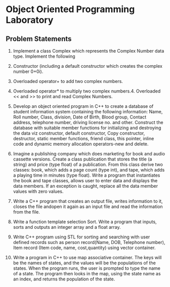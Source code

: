 # Object Oriented Programming Laboratory

## Problem Statements

1. Implement a class Complex which represents the Complex Number data type. Implement
the following
1. Constructor (including a default constructor which creates the complex number 0+0i).
2. Overloaded operator+ to add two complex numbers.
3. Overloaded operator* to multiply two complex numbers.4. Overloaded << and >> to
print and read Complex Numbers.

2. Develop an object oriented program in C++ to create a database of student information
system containing the following information: Name, Roll number, Class, division, Date of
Birth, Blood group, Contact address, telephone number, driving license no. and other.
Construct the database with suitable member functions for initializing and destroying the
data viz constructor, default constructor, Copy constructor, destructor, static member
functions, friend class, this pointer, inline code and dynamic memory allocation
operators-new and delete.

3. Imagine a publishing company which does marketing for book and audio cassette
versions. Create a class publication that stores the title (a string) and price (type float) of
a publication.
From this class derive two classes: book, which adds a page count (type int), and tape,
which adds a playing time in minutes (type float).
Write a program that instantiates the book and tape classes, allows user to enter data
and displays the data members. If an exception is caught, replace all the data member
values with zero values.

4. Write a C++ program that creates an output file, writes information to it, closes the file
andopen it again as an input file and read the information from the file.

5. Write a function template selection Sort. Write a program that inputs, sorts and outputs
an integer array and a float array.

6. Write C++ program using STL for sorting and searching with user defined records such as
person record(Name, DOB, Telephone number), Item record (Item code, name,
cost,quantity) using vector container.

7. Write a program in C++ to use map associative container. The keys will be the names of
states, and the values will be the populations of the states. When the program runs, the
user is prompted to type the name of a state. The program then looks in the map, using
the state name as an index, and returns the population of the state.
